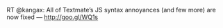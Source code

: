 <!--
id: 1354445126
link: http://kevinisom.info/post/1354445126/rt-kangax-all-of-textmates-js-syntax-annoyances
slug: rt-kangax-all-of-textmates-js-syntax-annoyances
date: Wed Oct 20 2010 12:38:28 GMT+1300 (NZDT)
raw: {"blog_name":"kevinisom","id":1354445126,"post_url":"http://kevinisom.info/post/1354445126/rt-kangax-all-of-textmates-js-syntax-annoyances","slug":"rt-kangax-all-of-textmates-js-syntax-annoyances","type":"text","date":"2010-10-19 23:38:28 GMT","timestamp":1287531508,"state":"published","format":"html","reblog_key":"QWYv6Lmy","tags":[],"short_url":"http://tmblr.co/Zw68Yy1Gkp56","highlighted":[],"feed_item":"http://twitter.com/kev_nz/statuses/27779202139","from_feed_id":"650289","note_count":0,"title":null,"body":"<p>RT @kangax: All of Textmate&#8217;s JS syntax annoyances (and few more) are now fixed — <a href=\"http://goo.gl/WQ1s\" target=\"_blank\">http://goo.gl/WQ1s</a></p>"}
publish: 2010-10-020
tags: 
title: null
-->


RT @kangax: All of Textmate’s JS syntax annoyances (and few more) are
now fixed — <http://goo.gl/WQ1s>


